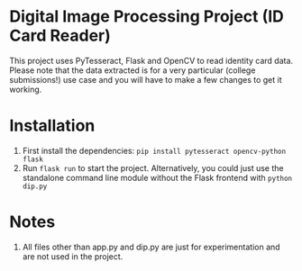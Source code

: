 # Digital Image Processing Project (ID Card Reader)

This project uses PyTesseract, Flask and OpenCV to read identity card data. Please note that the data extracted is for a very particular (college submissions!) use case and you will have to make a few changes to get it working.

# Installation

1. First install the dependencies: `pip install pytesseract opencv-python flask`
2. Run `flask run` to start the project. Alternatively, you could just use the standalone command line module without the Flask frontend with `python dip.py`

# Notes
1. All files other than app.py and dip.py are just for experimentation and are not used in the project.

